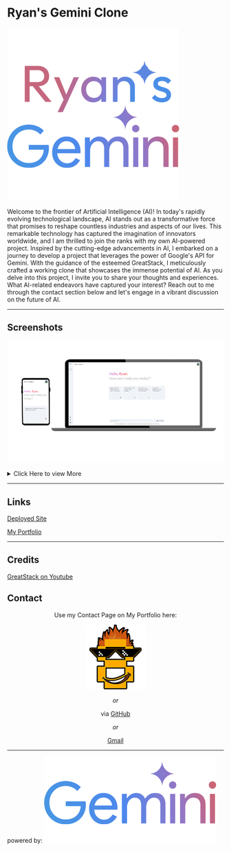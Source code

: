 # Ryan's Gemini Clone

![Gemini Logo - Wikipedia](./gemini-clone/src/assets/readme/geminiLogoReadMe.png)

Welcome to the frontier of Artificial Intelligence (AI)! In today's rapidly evolving technological landscape, AI stands out as a transformative force that promises to reshape countless industries and aspects of our lives. This remarkable technology has captured the imagination of innovators worldwide, and I am thrilled to join the ranks with my own AI-powered project. Inspired by the cutting-edge advancements in AI, I embarked on a journey to develop a project that leverages the power of Google's API for Gemini. With the guidance of the esteemed GreatStack, I meticulously crafted a working clone that showcases the immense potential of AI. As you delve into this project, I invite you to share your thoughts and experiences. What AI-related endeavors have captured your interest? Reach out to me through the contact section below and let's engage in a vibrant discussion on the future of AI.

---

## Screenshots

![screenshotReadMe](./gemini-clone/src/assets/readme/geminiReadMeMain.png)

<details>

<summary>Click Here to view More </summary>

The Main Page:

![screenshotMain](./gemini-clone/src/assets/readme/geminiMain.png)

Mobile View

![screenshotMain](./gemini-clone/src/assets/readme/geminiMainMobile.png)

Answering a Prompt:

![screenshotMain](./gemini-clone/src/assets/readme/geminiAnswer.png)

Sidebar displaying Previous Prompts:

![screenshotMain](./gemini-clone/src/assets/readme/geminiAnswerSidebar.png)

</details>

---

## Links

[Deployed Site](https://gemini-ryan.netlify.app/)

[My Portfolio](https://ryanfann.netlify.app/)

---

## Credits

[GreatStack on Youtube](https://youtu.be/0yboGn8errU?si=kSoeluQBop9vMMKP)

## Contact

<div align="center">

Use my Contact Page on My Portfolio here:

[![screenshotMain](./gemini-clone/src/assets/readme/8bit-smallContact.png)](https://ryanfann.netlify.app/)

_or_

via [GitHub](https://github.com/8BitGinger)

_or_

[Gmail](mailto:ryan.fann@gmail.com)

</div>

---

powered by: ![geminiLogo](./gemini-clone/src/assets/readme/poweredLogo.png)
